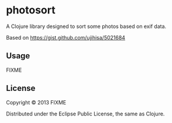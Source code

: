 # photosort

A Clojure library designed to sort some photos based on exif data.

Based on https://gist.github.com/ujihisa/5021684

## Usage

FIXME

## License

Copyright © 2013 FIXME

Distributed under the Eclipse Public License, the same as Clojure.
